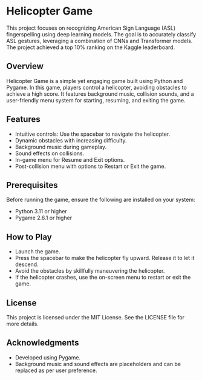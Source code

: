 # Helicopter Game

This project focuses on recognizing American Sign Language (ASL) fingerspelling using deep learning models. The goal is to accurately classify ASL gestures, leveraging a combination of CNNs and Transformer models. The project achieved a top 10% ranking on the Kaggle leaderboard.  
  
## Overview  
  
Helicopter Game is a simple yet engaging game built using Python and Pygame. In this game, players control a helicopter, avoiding obstacles to achieve a high score. It features background music, collision sounds, and a user-friendly menu system for starting, resuming, and exiting the game.
     
## Features      
 
- Intuitive controls: Use the spacebar to navigate the helicopter.
- Dynamic obstacles with increasing difficulty.
- Background music during gameplay.
- Sound effects on collisions.
- In-game menu for Resume and Exit options.
- Post-collision menu with options to Restart or Exit the game.

## Prerequisites

Before running the game, ensure the following are installed on your system:

- Python 3.11 or higher
- Pygame 2.6.1 or higher

## How to Play

- Launch the game.
- Press the spacebar to make the helicopter fly upward. Release it to let it descend.
- Avoid the obstacles by skillfully maneuvering the helicopter.
- If the helicopter crashes, use the on-screen menu to restart or exit the game.

## License

This project is licensed under the MIT License. See the LICENSE file for more details.

## Acknowledgments

- Developed using Pygame.
- Background music and sound effects are placeholders and can be replaced as per user preference.



